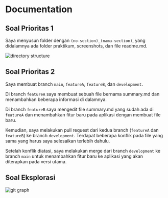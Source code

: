 # Documentation

## Soal Prioritas 1

Saya menyusun folder dengan ``(no-section)_(nama-section)``, yang didalamnya ada folder praktikum, screenshots, dan file readme.md.

![directory structure](https://user-images.githubusercontent.com/74108522/219910347-70084431-2ca5-4357-9cb8-3eccc2e59e09.png)

## Soal Prioritas 2

Saya membuat branch ``main``, ``featureA``, ``featureB``, dan ``development``.

Di branch ``featureA`` saya membuat sebuah file bernama summary.md dan menambahkan beberapa informasi di dalamnya.

Di branch ``featureB`` saya mengedit file summary.md yang sudah ada di ``featureA`` dan menambahkan fitur baru pada aplikasi dengan membuat file baru.

Kemudian, saya melakukan pull request dari kedua branch (``featureA`` dan ``featureB``) ke branch ``development``. Terdapat beberapa konflik pada file yang sama yang harus saya selesaikan terlebih dahulu.

Setelah konflik diatasi, saya melakukan merge dari branch ``development`` ke branch ``main`` untuk menambahkan fitur baru ke aplikasi yang akan diterapkan pada versi utama.

## Soal Eksplorasi

![git graph](https://user-images.githubusercontent.com/74108522/219909473-ec2e3096-685c-443d-aa4e-0afb728a8cac.png)
